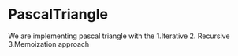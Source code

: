 # PascalTriangle
We are implementing pascal triangle with the 1.Iterative 2. Recursive 3.Memoization approach 
